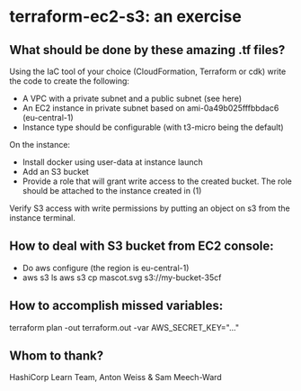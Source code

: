 # terraform-ec2-s3: an exercise 

## What should be done by these amazing .tf files?
Using the IaC tool of your choice (CloudFormation, Terraform or cdk) write the code to create the following:
* A VPC with a private subnet and a public subnet (see here)
* An EC2 instance in private subnet based on ami-0a49b025fffbbdac6 (eu-central-1)
* Instance type should be configurable (with t3-micro being the default)

On the instance:
* Install docker using user-data at instance launch
* Add an S3 bucket 
* Provide a role that will grant write access to the created bucket. The role should be attached to the instance created in (1)

Verify S3 access with write permissions by putting an object on s3 from the instance terminal.

## How to deal with S3 bucket from EC2 console:
* Do aws configure (the region is eu-central-1)
* aws s3 ls 
  aws s3 cp mascot.svg s3://my-bucket-35cf

## How to accomplish missed variables:
terraform plan -out terraform.out -var AWS_SECRET_KEY="..."

## Whom to thank? 
HashiCorp Learn Team, Anton Weiss & Sam Meech-Ward

